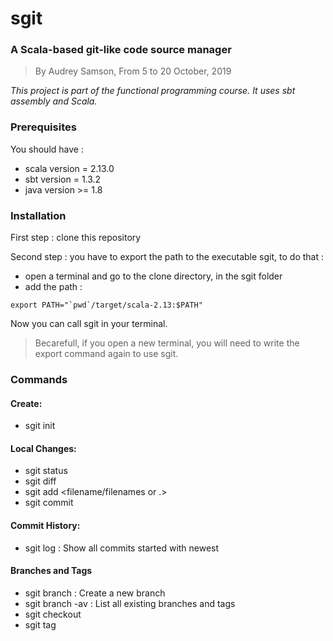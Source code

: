 # sgit

### A Scala-based git-like code source manager
>By Audrey Samson, From 5 to 20 October, 2019

*This project is part of the functional programming course. It uses sbt assembly and Scala.*

### Prerequisites
You should have :
* scala version = 2.13.0
* sbt version = 1.3.2
* java version >= 1.8 

### Installation
First step : clone this repository

Second step : you have to export the path to the executable sgit, to do that :
* open a terminal and go to the clone directory, in the sgit folder
* add the path : 
```
export PATH="`pwd`/target/scala-2.13:$PATH"
```

Now you can call sgit in your terminal.

>Becarefull, if you open a new terminal, you will need to write the export command again to use sgit.



### Commands
#### Create:
* sgit init

#### Local Changes:
* sgit status
* sgit diff
* sgit add <filename/filenames or .>
* sgit commit

#### Commit History:
* sgit log : Show all commits started with newest


#### Branches and Tags
* sgit branch <branch name> : Create a new branch
* sgit branch -av : List all existing branches and tags
* sgit checkout <branch> 
* sgit tag <tag name>

